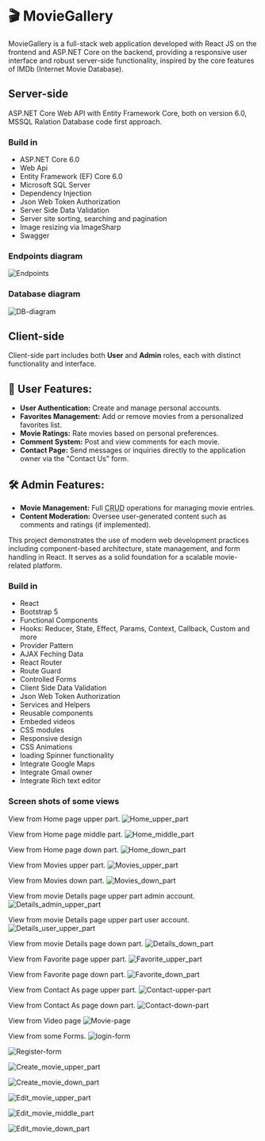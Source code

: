 <h1>🎬 MovieGallery</h1>
<div>MovieGallery is a full-stack web application developed with React JS on the frontend and ASP.NET Core on the backend, providing a responsive user interface and robust server-side functionality, inspired by the core features of IMDb (Internet Movie Database).</div>
<h2>Server-side</h2>
<p>ASP.NET Core Web API with Entity Framework Core, both on version 6.0, MSSQL Ralation Database code first approach.</p>
<h3>Build in</h3>
<ul>
  <li>ASP.NET Core 6.0</li>
  <li>Web Api</li>
  <li>Entity Framework (EF) Core 6.0</li>
  <li>Microsoft SQL Server</li> 
  <li>Dependency Injection</li>
  <li>Json Web Token Authorization</li>
  <li>Server Side Data Validation</li>
  <li>Server site sorting, searching and pagination</li>
  <li>Image resizing via ImageSharp</li>
  <li>Swagger</li>
</ul>
<h3>Endpoints diagram</h3>

![Endpoints](https://github.com/user-attachments/assets/ec0279f9-e722-4d72-86cb-be29cbd765f5)

<h3>Database diagram</h3>

![DB-diagram](https://github.com/user-attachments/assets/54e344e9-dd63-497c-9a47-919e78fac926)

<h2>Client-side</h2>

<p>Client-side part includes both <strong>User</strong> and <strong>Admin</strong> roles, each with distinct functionality and interface.</p>

<h2>👤 User Features:</h2>
<ul>
  <li><strong>User Authentication:</strong> Create and manage personal accounts.</li>
  <li><strong>Favorites Management:</strong> Add or remove movies from a personalized favorites list.</li>
  <li><strong>Movie Ratings:</strong> Rate movies based on personal preferences.</li>
  <li><strong>Comment System:</strong> Post and view comments for each movie.</li>
  <li><strong>Contact Page:</strong> Send messages or inquiries directly to the application owner via the "Contact Us" form.</li>
</ul>

<h2>🛠️ Admin Features:</h2>
<ul>
  <li><strong>Movie Management:</strong> Full <abbr title="Create, Read, Update, Delete">CRUD</abbr> operations for managing movie entries.</li>
  <li><strong>Content Moderation:</strong> Oversee user-generated content such as comments and ratings (if implemented).</li>
</ul>

<p>This project demonstrates the use of modern web development practices including component-based architecture, state management, and form handling in React. It serves as a solid foundation for a scalable movie-related platform.</p>


<h3>Build in</h3>
<ul>
  <li>React</li>
  <li>Bootstrap 5</li>
  <li>Functional Components</li>
  <li>Hooks: Reducer, State, Effect, Params, Context, Callback, Custom and more</li>
  <li>Provider Pattern</li>
  <li>AJAX Feching Data</li>
  <li>React Router</li>
  <li>Route Guard</li>
  <li>Controlled Forms</li> 
  <li>Client Side Data Validation</li>
  <li>Json Web Token Authorization</li>   
  <li>Services and Helpers</li>
  <li>Reusable components</li>
  <li>Embeded videos</li>
  <li>CSS modules</li>
  <li>Responsive design</li>
  <li>CSS Animations</li>
  <li>loading Spinner functionality</li>
  <li>Integrate Google Maps</li>
  <li>Integrate Gmail owner</li>
  <li>Integrate Rich text editor</li>
</ul>


<h3>Screen shots of some views</h3>

View from Home page upper part.
![Home_upper_part](https://github.com/user-attachments/assets/eacfc797-9ad7-4744-8501-f3c1b3031ef2)

View from Home page middle part.
![Home_middle_part](https://github.com/user-attachments/assets/62982219-725d-4722-9903-b3e80791b991)

View from Home page down part.
![Home_down_part](https://github.com/user-attachments/assets/818496f8-23bc-412d-a2bf-b4ac6dff524d)

View from Movies upper part.
![Movies_upper_part](https://github.com/user-attachments/assets/ae58ad0d-121b-4e4f-b426-039ad7d55d89)

View from Movies down part.
![Movies_down_part](https://github.com/user-attachments/assets/35240b22-9c5b-405c-9301-20cb89d3c351)

View from movie Details page upper part admin account.
![Details_admin_upper_part](https://github.com/user-attachments/assets/eec71557-24c4-46a4-9ddb-e57c8c2e6b7e)

View from movie Details page upper part user account.
![Details_user_upper_part](https://github.com/user-attachments/assets/49ead9f3-145a-492a-9d01-4843fc354585)

View from movie Details page down part.
![Details_down_part](https://github.com/user-attachments/assets/9d97064a-9e07-4470-97ce-dc1c7362b06d)

View from Favorite page upper part.
![Favorite_upper_part](https://github.com/user-attachments/assets/98021cd2-d40f-4a67-8b11-942884683620)

View from Favorite page down part.
![Favorite_down_part](https://github.com/user-attachments/assets/fb5011d9-61ab-4e66-9bb5-5bc1f6c5a854)

View from Contact As page upper part.
![Contact-upper-part](https://github.com/user-attachments/assets/fdc88767-86e1-40fd-8769-43f1276beb19)

View from Contact As page down part.
![Contact-down-part](https://github.com/user-attachments/assets/57690519-b1b6-40a3-a49d-39bcec5c6ad5)

View from Video page
![Movie-page](https://github.com/user-attachments/assets/93c8e928-4179-4384-b220-16ad77147417)

View from some Forms.
![login-form](https://github.com/user-attachments/assets/902a5ff3-ea84-4cb1-bdcd-b3e020c92276)

![Register-form](https://github.com/user-attachments/assets/e8513e61-67c8-4c68-81a5-a16e4be53b68)

![Create_movie_upper_part](https://github.com/user-attachments/assets/18b80bb4-acca-41c9-88c0-3a2462147f11)

![Create_movie_down_part](https://github.com/user-attachments/assets/e9195be5-f563-4557-808b-2be208fbf7cb)

![Edit_movie_upper_part](https://github.com/user-attachments/assets/2972b26a-08db-46a1-bf8b-de7f625ea095)

![Edit_movie_middle_part](https://github.com/user-attachments/assets/1e26455f-d8f6-4d58-8f58-1c53b4812b07)

![Edit_movie_down_part](https://github.com/user-attachments/assets/277edc34-20cc-41ce-b7bf-ddbbd1f96eb2)
